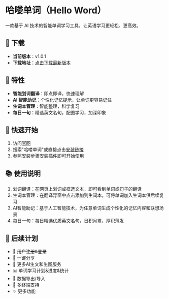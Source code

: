 # 哈喽单词（Hello Word）

一款基于 AI 技术的智能单词学习工具，让英语学习更轻松、更高效。

## 🌟 下载

- **当前版本**：v1.0.1
- **下载地址**：[点击下载最新版本](https://helloword.app/release/helloword.zip)

## 🌟 特性

- **智能划词翻译**：即点即译，快速理解
- **AI 智能助记**：个性化记忆提示，让单词更容易记住
- **生词本管理**：智能整理，科学复习
- **每日一句**：精选英文名句，配图学习，加深印象

## 🚀 快速开始

1. 访问[官网](https://helloword.app/)
2. 搜索"哈喽单词"或直接点击[安装链接](https://helloword.app/install)
3. 参照安装步骤安装插件即可开始使用

## 📚 使用说明

1. 划词翻译：在网页上划词或框选文本，即可看到单词或句子的翻译
2. 生词本管理：在翻译浮窗中点击添加到生词本，可将单词加入生词本供后续复习
3. AI智能助记：基于人工智能技术，为任意单词生成个性化的记忆内容和联想场景
4. 每日一句：每日精选优质英文名句，日积月累，厚积薄发

## 🔮 后续计划

- 👤 ~~用户注册&登录~~
- 🔗 一键分享
- 🤖 更多AI生文和生图服务
- 📊 单词学习计划&进度&统计
- 💾 数据导出/导入
- 📱 多终端支持
- ✨ 更多功能
